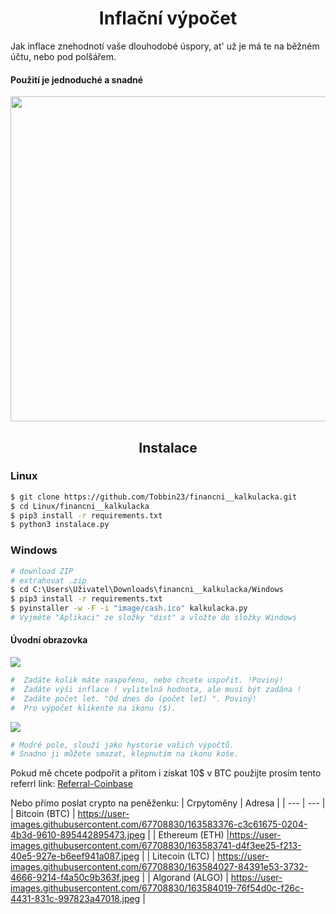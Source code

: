 <h1 align="center"> Inflační výpočet</h1>
Jak inflace znehodnotí vaše dlouhodobé úspory, at' už je má te na běžném účtu, nebo pod polšářem.
<h4> Použití je jednoduché a snadné</h4>

<img src="https://user-images.githubusercontent.com/67708830/152659745-3ba1adb4-c489-4d84-a6f6-a087847a8ca8.png" width="520" />

<h2 align="center"> Instalace </h2>


<h3> Linux </h3>

```bash
$ git clone https://github.com/Tobbin23/financni__kalkulacka.git
$ cd Linux/financni__kalkulacka
$ pip3 install -r requirements.txt 
$ python3 instalace.py

```

<h3> Windows </h3>

```bash
# download ZIP
# extrahovat .zip
$ cd C:\Users\Uživatel\Downloads\financni__kalkulacka/Windows
$ pip3 install -r requirements.txt 
$ pyinstaller -w -F -i "image/cash.ico" kalkulacka.py
# Vyjměte "Aplikaci" ze složky "dist" a vložte do složky Windows

```

<h4>Úvodní obrazovka</h4>



<img src="https://user-images.githubusercontent.com/67708830/163803116-c5431420-4552-4b65-a856-d380f8db7534.png" />





```bash
#  Zadáte kolik máte naspořeno, nebo chcete uspořit. !Poviný!
#  Zadáte výši inflace ! vylitelná hodnota, ale musí být zadána !
#  Zadáte počet let. "Od dnes do (počet let) ". Poviný!
#  Pro výpočet klikente na ikonu ($).

```


<img src="https://user-images.githubusercontent.com/67708830/163803135-9cb550ed-fc3a-40a1-88d1-8ac06db951ce.png" />



```bash
# Modré pole, slouží jako hystorie vašich výpočtů.
# Snadno ji můžete smazat, klepnutím na ikonu koše.
```

Pokud mě chcete podpořit a přitom i získat 10$ v BTC použijte prosím tento referrl link:
[Referral-Coinbase](https://www.coinbase.com/join/szava_j?src=android-link)

Nebo přímo poslat crypto na peněženku:
| Crpytoměny | Adresa |
| --- | --- |
| Bitcoin (BTC) | https://user-images.githubusercontent.com/67708830/163583376-c3c61675-0204-4b3d-9610-895442895473.jpeg |
| Ethereum (ETH) |https://user-images.githubusercontent.com/67708830/163583741-d4f3ee25-f213-40e5-927e-b6eef941a087.jpeg |
| Litecoin (LTC) | https://user-images.githubusercontent.com/67708830/163584027-84391e53-3732-4666-9214-f4a50c9b363f.jpeg |
| Algorand (ALGO) | https://user-images.githubusercontent.com/67708830/163584019-76f54d0c-f26c-4431-831c-997823a47018.jpeg |

